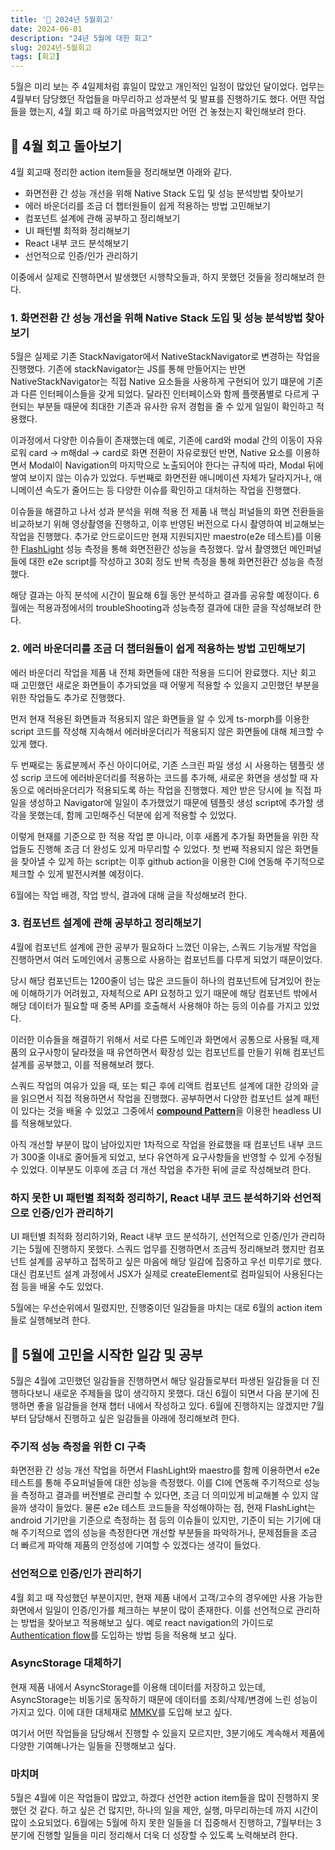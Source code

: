 ```yaml
---
title: '🙌 2024년 5월회고'
date: 2024-06-01
description: "24년 5월에 대한 회고"
slug: 2024년-5월회고
tags: [회고]
---
```


5월은 미리 보는 주 4일제처럼 휴일이 많았고 개인적인 일정이 많았던 달이었다. 업무는 4월부터 담당했던 작업들을 마무리하고 성과분석 및 발표를 진행하기도 했다.
어떤 작업들을 했는지, 4월 회고 때 하기로 마음먹었지만 어떤 건 놓쳤는지 확인해보려 한다.

## 🤔 4월 회고 돌아보기

4월 회고때 정리한 action item들을 정리해보면 아래와 같다.

- 화면전환 간 성능 개선을 위해 Native Stack 도입 및 성능 분석방법 찾아보기
- 에러 바운더리를 조금 더 챕터원들이 쉽게 적용하는 방법 고민해보기
- 컴포넌트 설계에 관해 공부하고 정리해보기
- UI 패턴별 최적화 정리해보기
- React 내부 코드 분석해보기
- 선언적으로 인증/인가 관리하기

이중에서 실제로 진행하면서 발생했던 시행착오들과, 하지 못했던 것들을 정리해보려 한다.

### 1. 화면전환 간 성능 개선을 위해 Native Stack 도입 및 성능 분석방법 찾아보기
5월은 실제로 기존 StackNavigator에서 NativeStackNavigator로 변경하는 작업을 진행했다. 기존에 stackNavigator는 JS를 통해 만들어지는 반면 NativeStackNavigator는 직접 Native 요소들을 사용하게 구현되어 있기 떄문에 
기존과 다른 인터페이스들을 갖게 되었다. 달라진 인터페이스와 함께 플랫폼별로 다르게 구현되는 부분들 때문에 최대한 기존과 유사한 유저 경험을 줄 수 있게 일일이 확인하고 적용했다.

이과정에서 다양한 이슈들이 존재했는데 예로, 기존에 card와 modal 간의 이동이 자유로워 card -> m해dal -> card로 화면 전환이 자유로웠던 반면, Native 요소를 이용하면서 Modal이 Navigation의 마지막으로 노출되어야 한다는 규칙에 따라, Modal 뒤에 쌓여 보이지 않는 이슈가 있었다.
두번째로 화면전환 애니메이션 자체가 달라지거나, 애니메이션 속도가 줄어드는 등 다양한 이슈를 확인하고 대처하는 작업을 진행했다.

이슈들을 해결하고 나서 성과 분석을 위해 적용 전 제품 내 핵심 퍼널들의 화면 전환들을 비교하보기 위해 영상촬영을 진행하고, 이후 반영된 버전으로 다시 촬영하여 비교해보는 작업을 진행했다.
추가로 안드로이드만 현재 지원되지만 maestro(e2e 테스트)를 이용한 [FlashLight](https://github.com/bamlab/flashlight) 성능 측정을 통해 화면전환간 성능을 측정했다.
앞서 촬영했던 메인퍼널들에 대한 e2e script를 작성하고 30회 정도 반복 측정을 통해 화면전환간 성능을 측정했다.

해당 결과는 아직 분석에 시간이 필요해 6월 동안 분석하고 결과를 공유할 예정이다. 6월에는 적용과정에서의 troubleShooting과 성능측정 결과에 대한 글을 작성해보려 한다.

### 2. 에러 바운더리를 조금 더 챕터원들이 쉽게 적용하는 방법 고민해보기
에러 바운더리 작업을 제품 내 전체 화면들에 대한 적용을 드디어 완료했다. 지난 회고 때 고민했던 새로운 화면들이 추가되었을 때 어떻게 적용할 수 있을지 고민했던 부분을 위한 작업들도 추가로 진행했다.

먼저 현재 적용된 화면들과 적용되지 않은 화면들을 알 수 있게 ts-morph를 이용한 script 코드를 작성해 지속해서 에러바운더리가 적용되지 않은 화면들에 대해 체크할 수 있게 했다.

두 번째로는 동료분께서 주신 아이디어로, 기존 스크린 파일 생성 시 사용하는 템플릿 생성 scrip 코드에 에러바운더리를 적용하는 코드를 추가해, 새로운 화면을 생성할 때 자동으로 에러바운더리가 적용되도록 하는 작업을 진행했다.
제안 받은 당시에 늘 직접 파일을 생성하고 Navigator에 일일이 추가했었기 때문에 템플릿 생성 script에 추가할 생각을 못했는데, 함께 고민해주신 덕분에 쉽게 적용할 수 있었다.

이렇게 현재를 기준으로 한 적용 작업 뿐 아니라, 이후 새롭게 추가될 화면들을 위한 작업들도 진행해 조금 더 완성도 있게 마무리할 수 있었다.
첫 번째 적용되지 않은 화면들을 찾아낼 수 있게 하는 script는 이후 github action을 이용한 CI에 연동해 주기적으로 체크할 수 있게 발전시켜볼 예정이다.

6월에는 작업 배경, 작업 방식, 결과에 대해 글을 작성해보려 한다.


### 3. 컴포넌트 설계에 관해 공부하고 정리해보기
4월에 컴포넌트 설계에 관한 공부가 필요하다 느꼈던 이유는, 스쿼드 기능개발 작업을 진행하면서 여러 도메인에서 공통으로 사용하는 컴포넌트를 다루게 되었기 때문이었다. 

당시 해당 컴포넌트는 1200줄이 넘는 많은 코드들이 하나의 컴포넌트에 담겨있어 한눈에 이해하기가 어려웠고, 자체적으로 API 요청하고 있기 때문에 해당 컴포넌트 밖에서 해당 데이터가 필요할 때 중복 API를 호출해서 사용해야 하는 등의 이슈를 가지고 있었다.

이러한 이슈들을 해결하기 위해서 서로 다른 도메인과 화면에서 공통으로 사용될 때,제품의 요구사항이 달라졌을 때 유연하면서 확장성 있는 컴포넌트를 만들기 위해 컴포넌트 설계를 공부했고, 이를 적용해보려 했다.

스쿼드 작업의 여유가 있을 때, 또는 퇴근 후에 리액트 컴포넌트 설계에 대한 강의와 글을 읽으면서 직접 적용하면서 작업을 진행했다. 공부하면서 다양한 컴포넌트 설계 패턴이 있다는 것을 배울 수 있었고 그중에서 [**compound Pattern**](https://kentcdodds.com/blog/compound-components-with-react-hooks)을 이용한 headless UI를 적용해보았다.

아직 개선할 부분이 많이 남아있지만 1차적으로 작업을 완료했을 때 컴포넌트 내부 코드가 300줄 이내로 줄어들게 되었고, 보다 유연하게 요구사항들을 반영할 수 있게 수정될 수 있었다.
이부분도 이후에 조금 더 개선 작업을 추가한 뒤에 글로 작성해보려 한다.


### 하지 못한 UI 패턴별 최적화 정리하기, React 내부 코드 분석하기와 선언적으로 인증/인가 관리하기
UI 패턴별 최적화 정리하기와, React 내부 코드 분석하기, 선언적으로 인증/인가 관리하기는 5월에 진행하지 못했다. 스쿼드 업무를 진행하면서 조금씩 정리해보려 했지만 컴포넌트 설계를 공부하고 접목하고 싶은 마음에 해당 일감에 집중하고 우선 미루기로 했다.
대신 컴포넌트 설계 과정에서 JSX가 실제로 createElement로 컴파일되어 사용된다는 점 등을 배울 수도 있었다.

5월에는 우선순위에서 밀렸지만, 진행중이던 일감들을 마치는 대로 6월의 action item들로 실행해보려 한다.

## 🚀 5월에 고민을 시작한 일감 및 공부
5월은 4월에 고민했던 일감들을 진행하면서 해당 일감들로부터 파생된 일감들을 더 진행하다보니 새로운 주제들을 많이 생각하지 못했다.
대신 6월이 되면서 다음 분기에 진행하면 좋을 일감들을 현재 챕터 내에서 작성하고 있다. 6월에 진행하지는 않겠지만 7월부터 담당해서 진행하고 싶은 일감들을 아래에 정리해보려 한다.

### 주기적 성능 측정을 위한 CI 구축
화면전환 간 성능 개선 작업을 하면서 FlashLight와 maestro를 함께 이용하면서 e2e 테스트를 통해 주요퍼널들에 대한 성능을 측정했다. 이를 CI에 연동해 주기적으로 성능을 측정하고 결과를 버전별로 관리할 수 있다면, 조금 더 의미있게 비교해볼 수 있지 않을까 생각이 들었다.
물론 e2e 테스트 코드들을 작성해야하는 점, 현재 FlashLight는 android 기기만을 기준으로 측정하는 점 등의 이슈들이 있지만, 기준이 되는 기기에 대해 주기적으로 앱의 성능을 측정한다면 개선할 부분들을 파악하거나, 문제점들을 조금 더 빠르게 파악해
제품의 안정성에 기여할 수 있겠다는 생각이 들었다.

### 선언적으로 인증/인가 관리하기
4월 회고 때 작성했던 부분이지만, 현재 제품 내에서 고객/고수의 경우에만 사용 가능한 화면에서 일일이 인증/인가를 체크하는 부분이 많이 존재한다. 이를 선언적으로 관리하는 방법을 찾아보고 적용해보고 싶다.
예로 react navigation의 가이드로 [Authentication flow](https://reactnavigation.org/docs/auth-flow)를 도입하는 방법 등을 적용해 보고 싶다.

### AsyncStorage 대체하기
현재 제품 내에서 AsyncStorage를 이용해 데이터를 저장하고 있는데, AsyncStorage는 비동기로 동작하기 때문에 데이터를 조회/삭제/변경에 느린 성능이 가지고 있다. 이에 대한 대체재로 [MMKV](https://github.com/mrousavy/react-native-mmkv)를 도입해 보고 싶다.

여기서 어떤 작업들을 담당해서 진행할 수 있을지 모르지만, 3분기에도 계속해서 제품에 다양한 기여해나가는 일들을 진행해보고 싶다.

### 마치며
5월은 4월에 이은 작업들이 많았고, 하겠다 선언한 action item들을 많이 진행하지 못했던 것 같다. 하고 싶은 건 많지만, 하나의 일을 제안, 실행, 마무리하는데 까지 시간이 많이 소요되었다.
6월에는 5월에 하지 못한 일들을 더 집중해서 진행하고, 7월부터는 3분기에 진행할 일들을 미리 정리해서 더욱 더 성장할 수 있도록 노력해보려 한다.

